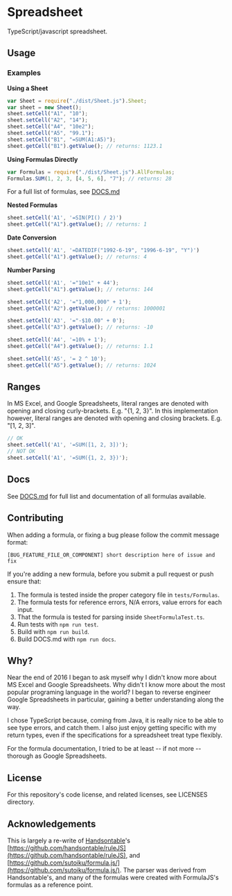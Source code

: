 # Spreadsheet
TypeScript/javascript spreadsheet.

## Usage

### Examples

**Using a Sheet**
```javascript
var Sheet = require("./dist/Sheet.js").Sheet;
var sheet = new Sheet();
sheet.setCell("A1", "10");
sheet.setCell("A2", "14");
sheet.setCell("A4", "10e2");
sheet.setCell("A5", "99.1");
sheet.setCell("B1", "=SUM(A1:A5)");
sheet.getCell("B1").getValue(); // returns: 1123.1
```

**Using Formulas Directly**
```javascript
var Formulas = require("./dist/Sheet.js").AllFormulas;
Formulas.SUM(1, 2, 3, [4, 5, 6], "7"); // returns: 28
```

For a full list of formulas, see [DOCS.md](DOCS.md)


**Nested Formulas**
```javascript
sheet.setCell('A1', '=SIN(PI() / 2)')
sheet.getCell("A1").getValue(); // returns: 1
```

**Date Conversion**
```javascript
sheet.setCell('A1', '=DATEDIF("1992-6-19", "1996-6-19", "Y")')
sheet.getCell("A1").getValue(); // returns: 4
```

**Number Parsing**
```javascript
sheet.setCell('A1', '="10e1" + 44');
sheet.getCell("A1").getValue(); // returns: 144

sheet.setCell('A2', '="1,000,000" + 1');
sheet.getCell("A2").getValue(); // returns: 1000001

sheet.setCell('A3', '="-$10.00" + 0');
sheet.getCell("A3").getValue(); // returns: -10

sheet.setCell('A4', '=10% + 1');
sheet.getCell("A4").getValue(); // returns: 1.1

sheet.setCell('A5', '= 2 ^ 10');
sheet.getCell("A5").getValue(); // returns: 1024
```


## Ranges

In MS Excel, and Google Spreadsheets, literal ranges are denoted with opening and closing curly-brackets. E.g. "{1, 2, 3}". In this implementation however, literal ranges are denoted with opening and closing brackets. E.g. "[1, 2, 3]".

```javascript
// OK
sheet.setCell('A1', '=SUM([1, 2, 3])');
// NOT OK
sheet.setCell('A1', '=SUM({1, 2, 3})');
```


## Docs
See [DOCS.md](DOCS.md) for full list and documentation of all formulas available.


## Contributing
When adding a formula, or fixing a bug please follow the commit message format:
```
[BUG_FEATURE_FILE_OR_COMPONENT] short description here of issue and fix
```
If you're adding a new formula, before you submit a pull request or push ensure that:
1) The formula is tested inside the proper category file in `tests/Formulas`.
2) The formula tests for reference errors, N/A errors, value errors for each input.
3) That the formula is tested for parsing inside `SheetFormulaTest.ts`.
4) Run tests with `npm run test`.
5) Build with `npm run build`.
6) Build DOCS.md with `npm run docs`.


## Why?
Near the end of 2016 I began to ask myself why I didn't know more about MS Excel and Google Spreadsheets. Why didn't I know more about the most popular programing language in the world? I began to reverse engineer Google Spreadsheets in particular, gaining a better understanding along the way.

I chose TypeScript because, coming from Java, it is really nice to be able to see type errors, and catch them. I also just enjoy getting specific with my return types, even if the specifications for a spreadsheet treat type flexibly.

For the formula documentation, I tried to be at least -- if not more -- thorough as Google Spreadsheets.


## License

For this repository's code license, and related licenses, see LICENSES directory.


## Acknowledgements
This is largely a re-write of [Handsontable](https://github.com/handsontable)'s [https://github.com/handsontable/ruleJS](https://github.com/handsontable/ruleJS), and [https://github.com/sutoiku/formula.js/](https://github.com/sutoiku/formula.js/). The parser was derived from Handsontable's, and many of the formulas were created with FormulaJS's formulas as a reference point.